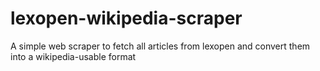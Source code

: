 # lexopen-wikipedia-scraper
A simple web scraper to fetch all articles from lexopen and convert them into a wikipedia-usable format
